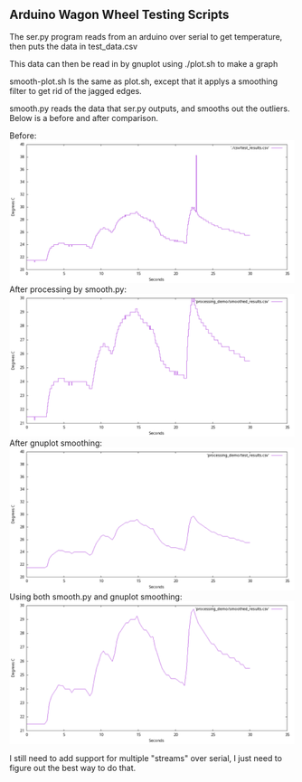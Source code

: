 ## Arduino Wagon Wheel Testing Scripts

The ser.py program reads from an arduino over serial to get temperature, then puts the data in test_data.csv

This data can then be read in by gnuplot using ./plot.sh to make a graph

smooth-plot.sh Is the same as plot.sh, except that it applys a smoothing filter to get rid of the jagged edges.

smooth.py reads the data that ser.py outputs, and smooths out the outliers. Below is a before and after comparison.


Before:
![preprocessed out.png](./processing_demo/out.png)
After processing by smooth.py:
![first processed out.png](./processing_demo/pre-gnuplot-filter.png)
After gnuplot smoothing:
![processed out.png](./processing_demo/processed-out.png)
Using both smooth.py and gnuplot smoothing:
![double processed out.png](./processing_demo/gnuplot-and-smoothpy-out.png)


I still need to add support for multiple "streams" over serial, I just need to figure out the best way to do that.
